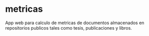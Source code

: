 # metricas
App web para calculo de metricas de documentos almacenados en repositorios publicos tales como tesis, publicaciones y libros.
